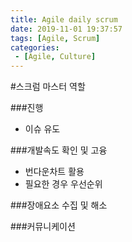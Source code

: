 ```yaml
---
title: Agile daily scrum
date: 2019-11-01 19:37:57
tags: [Agile, Scrum]
categories:
 - [Agile, Culture]
---
```



#스크럼 마스터 역할

###진행
* 이슈 유도

###개발속도 확인 및 고융
 * 번다운차트 활용
 * 필요한 경우 우선순위 

###장애요소 수집 및 해소

###커뮤니케이션
